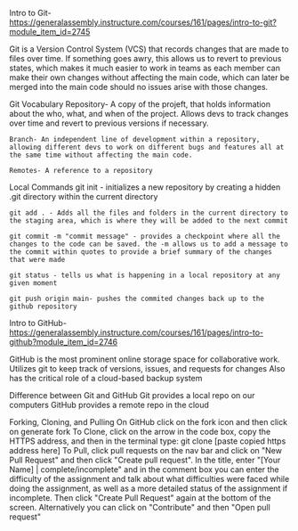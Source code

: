 Intro to Git- https://generalassembly.instructure.com/courses/161/pages/intro-to-git?module_item_id=2745

Git is a Version Control System (VCS) that records changes that are made to files over time.
    If something goes awry, this allows us to revert to previous states, which makes it much easier to work in teams as each member can make their own changes without affecting the main code, which can later be merged into the main code should no issues arise with those changes.

Git Vocabulary
    Repository- A copy of the projeft, that holds information about the who, what, and when of the project. Allows devs to track changes over time and revert to previous versions if necessary.

    Branch- An independent line of development within a repository, allowing different devs to work on different bugs and features all at the same time without affecting the main code.

    Remotes- A reference to a repository

Local Commands
    git init - initializes a new repository by creating a hidden .git directory within the current directory

    git add . - Adds all the files and folders in the current directory to the staging area, which is where they will be added to the next commit

    git commit -m "commit message" - provides a checkpoint where all the changes to the code can be saved. the -m allows us to add a message to the commit within quotes to provide a brief summary of the changes that were made

    git status - tells us what is happening in a local repository at any given moment

    git push origin main- pushes the commited changes back up to the github repository

Intro to GitHub- https://generalassembly.instructure.com/courses/161/pages/intro-to-github?module_item_id=2746

GitHub is the most prominent online storage space for collaborative work.
    Utilizes git to keep track of versions, issues, and requests for changes
    Also has the critical role of a cloud-based backup system

Difference between Git and GitHub
    Git provides a local repo on our computers
    GitHub provides a remote repo in the cloud

Forking, Cloning, and Pulling
    On GitHub click on the fork icon and then click on generate fork
    To Clone, click on the arrow in the code box, copy the HTTPS address, and then in the terminal type: git clone [paste copied https address here]
    To Pull, click pull requests on the nav bar and click on "New Pull Request" and then click "Create pull request". In the title, enter "[Your Name] | complete/incomplete" and in the comment box you can enter the difficulty of the assignment and talk about what difficulties were faced while doing the assignment, as well as a more detailed status of the assignment if incomplete. Then click "Create Pull Request" again at the bottom of the screen.
        Alternatively you can click on "Contribute" and then "Open pull request"
